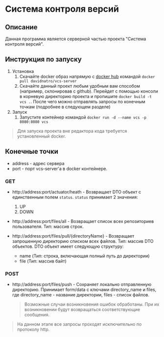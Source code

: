 # Система контроля версий

## Описание

Данная программа является серверной частью проекта "Система контроля версий".

## Инструкция по запуску

1. Установка
    1. Скачайте docker образ напрямую с [docker hub](https://hub.docker.com)
       командой ```docker pull davidnatro/vcs-server```
    2. Скачайте данный проект любым удобным вам способом (например, склонировав с github). Перейдет
       с помощью консоли в корневую директорию проекта и
       пропишите ```docker build -t vcs .```. После
       чего можно отправлять запросы по конечным точкам (подробнее в следующем разделе)
2. Запуск
    1. Запустите контейнер командой ```docker run -d --name vcs -p 8080:8080 vcs```

> Для запуска проекта вне редактора кода требуется установленный docker.

## Конечные точки

- address - адрес сервера
- port - порт vcs-server'а в docker контейнере.

### GET

* http://address:port/actuator/heath - Возвращает DTO объект с единственным
  полем ```status```. ```status``` принимает 2 значения:
    1. UP
    2. DOWN

* http://address:port/files/all - Возвращает список всех репозиториев пользователя. Тип: массив
  строк.
* http://address:port/files/pull/{directoryName} - Возвращает запрошенную директорию списком всех
  файлов. Тип: массив DTO объектов.
  DTO объект имеет следующую структуру:
    - name (Тип: строка, включающая полный путь до директории)
    - file (Тип: массив байт)

### POST

* http://address:port/files/push - Сохраняет локально отправленную директорию. Принимает form/data с
  ключами directory_name и files, где directory_name - название директории, files - список файлов.

  > Возможные случаи возникновения ошибок обработаны. При их возникновении будут возвращаться
  соответствующие сообщения.

> На данном этапе все запросы проходят исключительно по протоколу http.

